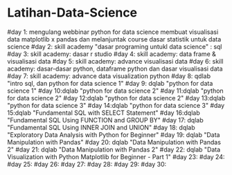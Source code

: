 # Latihan-Data-Science

#day 1: mengulang webbinar python for data science membuat visualisasi data matplotlib x pandas dan melanjuntak course dasar statistik untuk data science
#day 2: skill academy "dasar programing untukl data science" : sql
#day 3: skill academy: dasar r studio
#day 4: skill academy: data frame & visualisasi data
#day 5: skill academy: advance visualisasi data
#day 6: skill academy: dasar-dasar python, dataframe python dan dasar visualisasi data
#day 7: skill academy: advance data visualization python
#day 8: qdlab "intro sql, dan python for data science 1"
#day 9: dqlab "python for data science 1"
#day 10:dqlab "python for data science 2"
#day 11:dqlab "python for data science 2"
#day 12:dqlab "python for data science 2"
#day 13:dqlab "python for data science 3"
#day 14:dqlab "python for data science 3"
#day 15:dqlab "Fundamental SQL with SELECT Statement"
#day 16:dqlab "Fundamental SQL Using FUNCTION and GROUP BY"
#day 17: dqlab "Fundamental SQL Using INNER JOIN and UNION"
#day 18: dqlab "Exploratory Data Analysis with Python for Beginner"
#day 19: dqlab "Data Manipulation with Pandas"
#day 20: dqlab "Data Manipulation with Pandas 2"
#day 21: dqlab "Data Manipulation with Pandas 2"
#day 22: dqlab "Data Visualization with Python Matplotlib for Beginner - Part 1"
#day 23:
#day 24:
#day 25:
#day 26:
#day 27:
#day 28:
#day 29:
#day 30:
